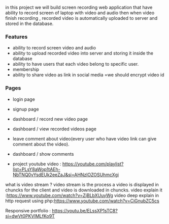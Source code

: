 in this project we will build screen recording web application that have ability to record screen of laptop with video and audio then when video finish recording , recorded video is automatically uploaded to server and stored in the database.

### Features

- ability to record screen video and audio
- ability to upload recorded video into server and storing it inside the database
- ability to have users that each video belong to specific user.
- membership
- ability to share video as link in social media =we should encrypt video id

### Pages

- login page

- signup page

- dashboard / record new video page

- dashboard / view recorded videos page

- leave comment about video(every user who have video link can give comment about the  video).

- dashboard / show comments

- project youtube video : https://youtube.com/playlist?list=PLsY8aWop1tAEh-NbTNQ0vYsdEUk2eeZaJ&si=AHNzlOZOSUhmcXgi

what is video stream ?
video stream is the process a video is displayed in chuncks for the client and video is downloaded in chuncks.
video explain it :https://www.youtube.com/watch?v=ZjBLbXUuyWg
video deep explain in http request using php:https://www.youtube.com/watch?v=CiGnubZC5cs

Responsive portfolio : https://youtu.be/ELssXP1sTC8?si=dwVt0PKVIMLfKo9T